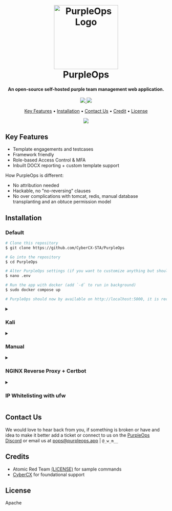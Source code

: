 <h1 align="center">
  <br>
  <a href="https://purpleops.app"><img src="static/images/logo.png" alt="PurpleOps Logo" width="200"></a>
  <br>
  PurpleOps
  <br>
</h1>

<h4 align="center">An open-source self-hosted purple team management web application.</h4>

<p align="center">
  <a href="LICENSE"><img src="https://img.shields.io/badge/Licence-blue?logo=unlicense&logoColor=white">
  <a href="https://docs.purpleops.app"><img src="https://img.shields.io/badge/Docs-blue?logo=readthedocs&logoColor=white">
</p>

<p align="center">
  <a href="#key-features">Key Features</a> •
  <a href="#installation">Installation</a> •
  <a href="#contact-us">Contact Us</a> •
  <a href="#credits">Credit</a> •
  <a href="#license">License</a>
</p>

<p align="center">
  <img src="static/images/demo.gif">
</p>

## Key Features

* Template engagements and testcases
* Framework friendly
* Role-based Access Control & MFA
* Inbuilt DOCX reporting + custom template support

How PurpleOps is different:

* No attribution needed
* Hackable, no "no-reversing" clauses
* No over complications with tomcat, redis, manual database transplanting and an obtuce permission model

## Installation

### Default

```bash
# Clone this repository
$ git clone https://github.com/CyberCX-STA/PurpleOps

# Go into the repository
$ cd PurpleOps

# Alter PurpleOps settings (if you want to customize anything but should work out the box)
$ nano .env

# Run the app with docker (add `-d` to run in background)
$ sudo docker compose up

# PurpleOps should now by available on http://localhost:5000, it is recommended to add a reverse proxy such as nginx or Apache in front of it if you want to expose this to the outside world.
```

<details>
  <summary><h3>Kali</h3></summary>
  
  ```bash
  # Install docker-compose
  sudo apt install docker-compose -y
  
  # Clone this repository
  $ git clone https://github.com/CyberCX-STA/PurpleOps
  
  # Go into the repository
  $ cd PurpleOps
  
  # Alter PurpleOps settings (if you want to customize anything but should work out the box)
  $ nano .env
  
  # Run the app with docker (add `-d` to run in background)
  $ sudo docker-compose up
  
  # PurpleOps should now by available on http://localhost:5000, it is recommended to add a reverse proxy such as nginx or Apache in front of it if you want to expose this to the outside world.
  ```
</details>

<details>
  <summary><h3>Manual</h3></summary>
  
  ```bash
  # Alternatively
  $ sudo docker run --name mongodb -d -p 27017:27017 mongo
  $ pip3 install -r requirements.txt
  $ python3 seeder.py
  $ python3 purpleops.py
  ```
</details>

<details>
  <summary><h3>NGINX Reverse Proxy + Certbot</h3></summary>

  Replace 2x `purpleops.example.com` with your FQDN and ensure your box is open internet-wide on 80/443.
  
  ```bash
  sudo apt install nginx certbot python3-certbot-nginx -y
  sudo nano /etc/nginx/sites-available/purpleops # Paste below file
  sudo ln -s /etc/nginx/sites-available/purpleops /etc/nginx/sites-enabled/
  sudo certbot --nginx -d purpleops.example.com
  sudo service nginx restart
  ```

  ```
  server {
    listen 80;
    server_name purpleops.example.com;

    location / {
        proxy_pass http://localhost:5000;
        proxy_set_header Host $host;
        proxy_set_header X-Real-IP $remote_addr;
    }
  }
  ```
</details>

<details>
  <summary><h3>IP Whitelisting with ufw</h3></summary>
  
  ```bash
  sudo apt install ufw -y
  sudo ufw allow 22
  sudo ufw deny 80
  sudo ufw deny 443
  sudo ufw insert 1 allow from 100.100.100.100/24 to any port 443
  sudo ufw enable
  ```
</details>

## Contact Us

We would love to hear back from you, if something is broken or have and idea to make it better add a ticket or connect to us on the [PurpleOps Discord](https://discord.gg/2xeA6FB3GJ) or email us at pops@purpleops.app | `@_w_m__` 

## Credits

- Atomic Red Team [(LICENSE)](https://github.com/redcanaryco/atomic-red-team/blob/master/LICENSE.txt) for sample commands
- [CyberCX](https://cybercx.com.au/) for foundational support

## License

Apache
